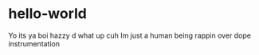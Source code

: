 # hello-world
Yo its ya boi hazzy d what up cuh
Im just a human being rappin over dope instrumentation
